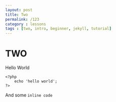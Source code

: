 ```yaml
---
layout: post
title: Two
permalink: /123
category : lessons
tags : [two, intro, beginner, jekyll, tutorial]
---
```


TWO
===

Hello World

    <?php
        echo 'hello world';
    ?>

And some `inline code`
